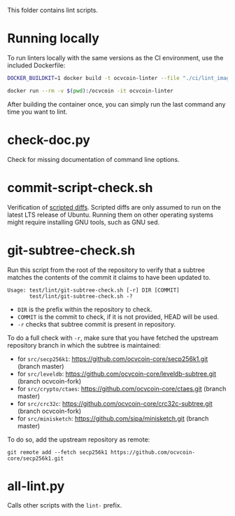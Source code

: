This folder contains lint scripts.

Running locally
===============

To run linters locally with the same versions as the CI environment, use the included
Dockerfile:

```sh
DOCKER_BUILDKIT=1 docker build -t ocvcoin-linter --file "./ci/lint_imagefile" ./

docker run --rm -v $(pwd):/ocvcoin -it ocvcoin-linter
```

After building the container once, you can simply run the last command any time you
want to lint.


check-doc.py
============
Check for missing documentation of command line options.

commit-script-check.sh
======================
Verification of [scripted diffs](/doc/developer-notes.md#scripted-diffs).
Scripted diffs are only assumed to run on the latest LTS release of Ubuntu. Running them on other operating systems
might require installing GNU tools, such as GNU sed.

git-subtree-check.sh
====================
Run this script from the root of the repository to verify that a subtree matches the contents of
the commit it claims to have been updated to.

```
Usage: test/lint/git-subtree-check.sh [-r] DIR [COMMIT]
       test/lint/git-subtree-check.sh -?
```

- `DIR` is the prefix within the repository to check.
- `COMMIT` is the commit to check, if it is not provided, HEAD will be used.
- `-r` checks that subtree commit is present in repository.

To do a full check with `-r`, make sure that you have fetched the upstream repository branch in which the subtree is
maintained:
* for `src/secp256k1`: https://github.com/ocvcoin-core/secp256k1.git (branch master)
* for `src/leveldb`: https://github.com/ocvcoin-core/leveldb-subtree.git (branch ocvcoin-fork)
* for `src/crypto/ctaes`: https://github.com/ocvcoin-core/ctaes.git (branch master)
* for `src/crc32c`: https://github.com/ocvcoin-core/crc32c-subtree.git (branch ocvcoin-fork)
* for `src/minisketch`: https://github.com/sipa/minisketch.git (branch master)

To do so, add the upstream repository as remote:

```
git remote add --fetch secp256k1 https://github.com/ocvcoin-core/secp256k1.git
```

all-lint.py
===========
Calls other scripts with the `lint-` prefix.
